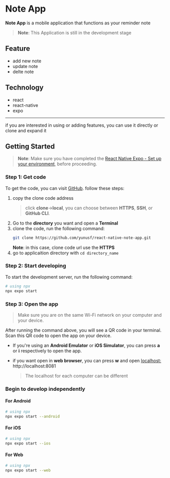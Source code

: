 # Note App

**Note App** is a mobile application that functions as your reminder note

>**Note**: This Application is still in the development stage

## Feature
- add new note
- update note
- delte note

## Technology
- react
- react-native
- expo

---
if you are interested in using or adding features, you can use it directly or clone and expand it

## Getting Started

>**Note**: Make sure you have completed the [React Native Expo - Set up your environment](https://docs.expo.dev/get-started/set-up-your-environment/), before proceeding.

### Step 1: Get code
To get the code, you can visit [GitHub](https://github.com/yunusf/react-native-note-app.git). follow these steps:

1. copy the clone code address 
    >click **clone**->**local**, you can choose between **HTTPS**, **SSH**, or **GitHub CLI**.
2. Go to the **directory** you want and open a **Terminal**
3. clone the code, run the following command:
    ```bash
    git clone https://github.com/yunusf/react-native-note-app.git 
    ```
    **Note**: in this case, clone code url use the **HTTPS**
4. go to applicaition directory with `cd directory_name`

### Step 2: Start developing

To start the development server, run the following command:

```bash
# using npx
npx expo start
```

### Step 3: Open the app
>Make sure you are on the same Wi-Fi network on your computer and your device.

After running the command above, you will see a QR code in your terminal. Scan this QR code to open the app on your device.

- If you're using an **Android Emulator** or **iOS Simulator**, you can press **a** or **i** respectively to open the app.

- if you want open in **web browser**, you can press **w** and open [localhost: ](http://localhost:8081)http://localhost:8081
    >The localhost for each computer can be different

### Begin to develop independently 
#### For Android

```bash
# using npx
npx expo start --android
```

#### For iOS

```bash
# using npx
npx expo start --ios
```
#### For Web

```bash
# using npx
npx expo start --web
```